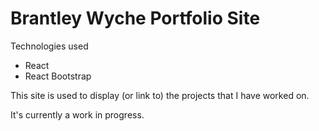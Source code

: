 # Brantley Wyche Portfolio Site

Technologies used
* React
* React Bootstrap

This site is used to display (or link to) the projects that I have worked on.

It's currently a work in progress.
